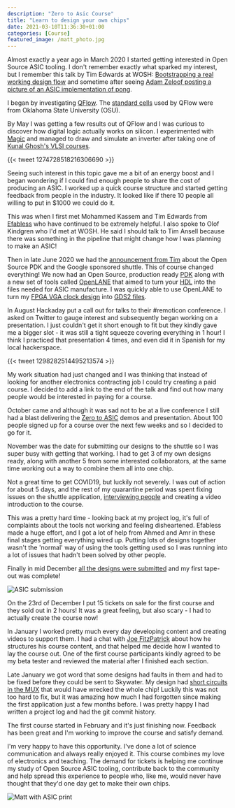 ```yaml
---
description: "Zero to Asic Course"
title: "Learn to design your own chips"
date: 2021-03-10T11:36:30+01:00
categories: [Course]
featured_image: /matt_photo.jpg
---
```


Almost exactly a year ago in March 2020 I started getting interested in Open Source ASIC tooling. I don't remember exactly what sparked my interest, but I remember this talk by Tim Edwards at WOSH: [Bootstrapping a real working design flow](https://www.youtube.com/watch?v=ztcAbszOBs8) and sometime after seeing [Adam Zeloof posting a picture of an ASIC implementation of pong](https://twitter.com/azzeloof/status/1180877525372882944).

I began by investigating [QFlow](http://opencircuitdesign.com/qflow/). The [standard cells](https://www.zerotoasiccourse.com/terminology/standardcell) used by QFlow were from Oklahoma State University (OSU).

By May I was getting a few results out of QFlow and I was curious to discover how digital logic actually works on silicon. I experimented with [Magic](https://www.zerotoasiccourse.com/terminology/magic) and managed to draw and simulate an inverter after taking one of [Kunal Ghosh's VLSI courses](https://www.vlsisystemdesign.com/basic_courses/). 

{{< tweet 1274728518216306690 >}}

Seeing such interest in this topic gave me a bit of an energy boost and I began wondering if I could find enough people to share the cost of producing an ASIC. I worked up a quick course structure and started getting feedback from people in the industry. It looked like if there 10 people all willing to put in $1000 we could do it.

This was when I first met Mohammed Kassem and Tim Edwards from [Efabless](https://efabless.com/) who have continued to be extremely helpful. I also spoke to Olof Kindgren who I'd met at WOSH. He said I should talk to Tim Ansell because there was something in the pipeline that might change how I was planning to make an ASIC!

Then in late June 2020 we had the [announcement from Tim](https://www.youtube.com/watch?v=EczW2IWdnOM) about the Open Source PDK and the Google sponsored shuttle. 
This of course changed everything! We now had an Open Source, production ready [PDK](https://www.zerotoasiccourse.com/terminology/pdk) along with a new set of tools called [OpenLANE](https://www.zerotoasiccourse.com/terminology/openlane) that aimed to turn your [HDL](https://www.zerotoasiccourse.com/terminology/hdl) into the files needed for ASIC manufacture. 
I was quickly able to use OpenLANE to turn my [FPGA VGA clock design](https://www.zerotoasiccourse.com/post/vga_clock/) into [GDS2 files](https://www.zerotoasiccourse.com/terminology/gds2).

In August Hackaday put a call out for talks to their #remoticon conference. I asked on Twitter to gauge interest and subsequently began working on a presentation.
I just couldn't get it short enough to fit but they kindly gave me a bigger slot - it was still a tight squeeze covering everything in 1 hour! I think I practiced that presentation 4 times, and even did it in Spanish for my local hackerspace.

{{< tweet 1298282514495213574 >}}

My work situation had just changed and I was thinking that instead of looking for another electronics contracting job I could try creating a paid course. I decided to add a link to the end of the talk and find out how many people would be interested in paying for a course.

October came and although it was sad not to be at a live conference I still had a blast delivering the [Zero to ASIC](https://www.zerotoasiccourse.com/post/remoticon-talk) demos and presentation. About 100 people signed up for a course over the next few weeks and so I decided to go for it.

November was the date for submitting our designs to the shuttle so I was super busy with getting that working. I had to get 3 of my own designs ready, along with another 5 from some interested collaborators, at the same time working out a way to combine them all into one chip.

Not a great time to get COVID19, but luckily not severely. I was out of action for about 5 days, and the rest of my quarantine period was spent fixing issues on the shuttle application, [interviewing people](/tags/interviews) and creating a video introduction to the course. 

This was a pretty hard time - looking back at my project log, it's full of complaints about the tools not working and feeling disheartened. Efabless made a huge effort, and I got a lot of help from Ahmed and Amr in these final stages getting everything wired up. Putting lots of designs together wasn't the 'normal' way of using the tools getting used so I was running into a lot of issues that hadn't been solved by other people.

Finally in mid December [all the designs were submitted](https://www.zerotoasiccourse.com/post/asic_submitted) and my first tape-out was complete!

![ASIC submission](/caravel-numbered.png)

On the 23rd of December I put 15 tickets on sale for the first course and they sold out in 2 hours! It was a great feeling, but also scary - I had to actually create the course now!

In January I worked pretty much every day developing content and creating videos to support them. I had a chat with [Joe FitzPatrick](https://securinghardware.com/) about how he structures his course content, and that helped me decide how I wanted to lay the course out. One of the first course participants kindly agreed to be my beta tester and reviewed the material after I finished each section.

Late January we got word that some designs had faults in them and had to be fixed before they could be sent to Skywater. My design had [short circuits in the MUX](https://www.zerotoasiccourse.com/post/last_minute_drc/) that would have wrecked the whole chip! Luckily this was not too hard to fix, but it was amazing how much I had forgotten since making the first application just a few months before. I was pretty happy I had written a project log and had the git commit history.

The first course started in February and it's just finishing now. Feedback has been great and I'm working to improve the course and satisfy demand.

I'm very happy to have this opportunity. I've done a lot of science communication and always really enjoyed it. This course combines my love of electronics and teaching. 
The demand for tickets is helping me continue my study of Open Source ASIC tooling, contribute back to the community and help spread this experience to people who, like me, would never have thought that they'd one day get to make their own chips.

![Matt with ASIC print](/matt_photo.jpg)
